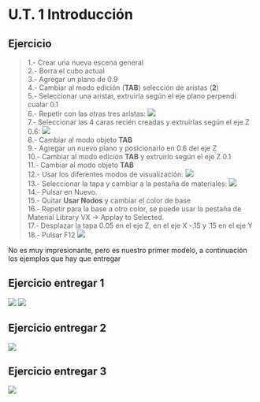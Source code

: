 # U.T. 1 Introducción
## Ejercicio
>1.- Crear una nueva escena general<br>
2.- Borra el cubo actual<br>
3.- Agregar un plano de 0.9<br>
4.- Cambiar al modo edición (**TAB**) selección de aristas (**2**)<br>
5.- Seleccionar una aristar, extruirla según el eje plano perpendi cualar 0.1<br>
6.- Repetir con las otras tres aristas: ![](ut_01_042.png)<br>
7.- Seleccionar las 4 caras recién creadas y extruirlas según el eje Z 0.6: ![](ut_01_043.png)<br>
8.- Cambiar al modo objeto **TAB**<br>
9.- Agregar un nuevo plano y posicionarlo en 0.6 del eje Z<br>
10.- Cambiar al modo edición **TAB** y extruirlo según el eje Z 0.1<br>
11.- Cambiar al modo objeto **TAB**<br>
12.- Usar los diferentes modos de visualización: ![](ut_01_044.png)<br>
13.- Seleccionar la tapa y cambiar a la pestaña de materiales: 
![](ut_01_045.png)<br>
14.- Pulsar en Nuevo.<br>
15.- Quitar **Usar Nodos** y cambiar el color de base<br>
16.- Repetir para la base a otro color, se puede usar la pestaña de Material Library VX -> Applay to Selected.<br>
17.- Desplazar la tapa 0.05 en el eje Z, en el eje X -.15 y .15 en el eje Y<br>
18.- Pulsar F12
![](ut_01_046.png)

No es muy impresionante, pero es nuestro primer modelo, a continuación los ejemplos que hay que entregar

## Ejercicio entregar 1
![](ut_01_047.png)
![](ut_01_048.png)

## Ejercicio entregar 2
![](ut_01_046.png)
## Ejercicio entregar 3
![](ut_01_046.png)